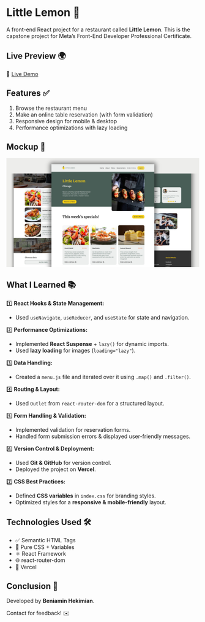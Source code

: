 # Little Lemon 🍋

A front-end React project for a restaurant called **Little Lemon**. This is the capstone project for Meta’s Front-End Developer Professional Certificate.


## Live Preview 🌍

🔗 [Live Demo](https://little-lemon-by-beniamin.vercel.app)


## Features ✅

1. Browse the restaurant menu
2. Make an online table reservation (with form validation)
3. Responsive design for mobile & desktop
4. Performance optimizations with lazy loading


## Mockup 📸

![screenshot](./src/assets/mockup/mockup2.png)


## What I Learned 📚

1️⃣ **React Hooks & State Management:**
   - Used `useNavigate`, `useReducer`, and `useState` for state and navigation.

2️⃣ **Performance Optimizations:**
   - Implemented **React Suspense** + `lazy()` for dynamic imports.
   - Used **lazy loading** for images (`loading="lazy"`).

3️⃣ **Data Handling:**
   - Created a `menu.js` file and iterated over it using `.map()` and `.filter()`.

4️⃣ **Routing & Layout:**
   - Used `Outlet` from `react-router-dom` for a structured layout.

5️⃣ **Form Handling & Validation:**
   - Implemented validation for reservation forms.
   - Handled form submission errors & displayed user-friendly messages.

6️⃣ **Version Control & Deployment:**
   - Used **Git & GitHub** for version control.
   - Deployed the project on **Vercel**.

7️⃣ **CSS Best Practices:**
   - Defined **CSS variables** in `index.css` for branding styles.
   - Optimized styles for a **responsive & mobile-friendly** layout.


## Technologies Used 🛠️

- ✅ Semantic HTML Tags
- 🎨 Pure CSS + Variables
- ⚛️ React Framework
- 🌐 react-router-dom
- 🚀 Vercel


## Conclusion 🎉

Developed by **Beniamin Hekimian**.

Contact for feedback! ✉️